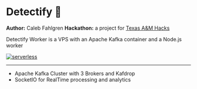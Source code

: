 # Detectify 🔎

**Author:** Caleb Fahlgren
**Hackathon:** a project for [Texas A&M Hacks](https://tamuhack2021.devpost.com/)

Detectify Worker is a VPS with an Apache Kafka container and a Node.js worker

[![serverless](http://public.serverless.com/badges/v3.svg)](http://www.serverless.com)

---

- Apache Kafka Cluster with 3 Brokers and Kafdrop
- SocketIO for RealTime processing and analytics
